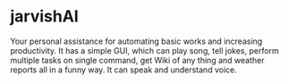 # jarvishAI
Your personal assistance for automating basic works and increasing productivity. It has a simple GUI, which can play song, tell jokes, perform multiple tasks on single command, get Wiki of any thing and weather reports all in a funny way. It can speak and understand voice. 
